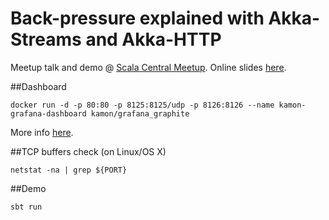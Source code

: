 # Back-pressure explained with Akka-Streams and Akka-HTTP

Meetup talk and demo @ [Scala Central Meetup](https://www.meetup.com/Scala-Central/events/235441515/). Online slides [here](https://svezfaz.github.io/akka-backpressure-scala-central-talk/#/).

##Dashboard
```
docker run -d -p 80:80 -p 8125:8125/udp -p 8126:8126 --name kamon-grafana-dashboard kamon/grafana_graphite
```
More info [here](https://hub.docker.com/r/kamon/grafana_graphite/).

##TCP buffers check (on Linux/OS X)
```
netstat -na | grep ${PORT}
```

##Demo
```
sbt run
```